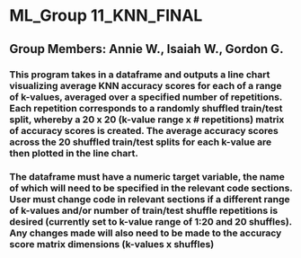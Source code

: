# ML_Group 11_KNN_FINAL
## Group Members: Annie W., Isaiah W., Gordon G.

### This program takes in a dataframe and outputs a line chart visualizing average KNN accuracy scores for each of a range of k-values, averaged over a specified number of repetitions. Each repetition corresponds to a randomly shuffled train/test split, whereby a 20 x 20 (k-value range x # repetitions) matrix of accuracy scores is created. The average accuracy scores across the 20 shuffled train/test splits for each k-value are then plotted in the line chart.

### The dataframe must have a numeric target variable, the name of which will need to be specified in the relevant code sections. User must change code in relevant sections if a different range of k-values and/or number of train/test shuffle repetitions is desired (currently set to k-value range of 1:20 and 20 shuffles). Any changes made will also need to be made to the accuracy score matrix dimensions (k-values x shuffles) 

